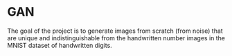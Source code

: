 # GAN
The goal of the project is to generate images from scratch (from noise) that are unique and indistinguishable from the handwritten number images in the MNIST dataset of handwritten digits.

